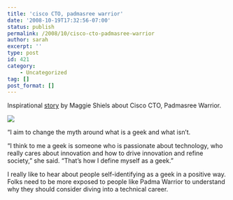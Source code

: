 ```yaml
---
title: 'cisco CTO, padmasree warrior'
date: '2008-10-19T17:32:56-07:00'
status: publish
permalink: /2008/10/cisco-cto-padmasree-warrior
author: sarah
excerpt: ''
type: post
id: 421
category:
    - Uncategorized
tag: []
post_format: []
---
```

Inspirational [story](http://news.bbc.co.uk/2/hi/technology/7643308.stm) by Maggie Shiels about Cisco CTO, Padmasree Warrior.

![](http://newsimg.bbc.co.uk/media/images/45070000/jpg/_45070363_padma-heels-body.jpg)

“I aim to change the myth around what is a geek and what isn’t.

“I think to me a geek is someone who is passionate about technology, who really cares about innovation and how to drive innovation and refine society,” she said. “That’s how I define myself as a geek.”

I really like to hear about people self-identifying as a geek in a positive way. Folks need to be more exposed to people like Padma Warrior to understand why they should consider diving into a technical career.